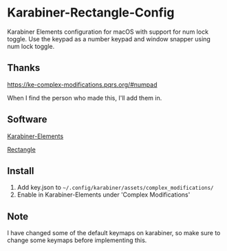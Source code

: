 # Karabiner-Rectangle-Config
Karabiner Elements configuration for macOS with support for num lock toggle. 
Use the keypad as a number keypad and window snapper using num lock toggle.

## Thanks
https://ke-complex-modifications.pqrs.org/#numpad

When I find the person who made this, I'll add them in.

## Software
[Karabiner-Elements](https://karabiner-elements.pqrs.org)

[Rectangle](https://rectangleapp.com)

## Install
1. Add key.json to `~/.config/karabiner/assets/complex_modifications/`
2. Enable in Karabiner-Elements under 'Complex Modifications'

## Note
I have changed some of the default keymaps on karabiner, so make sure to change some keymaps before implementing this.
